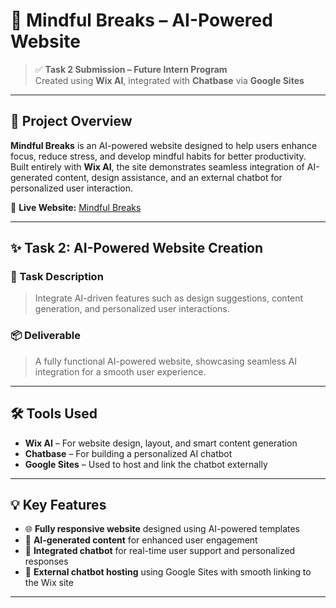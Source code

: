 # 🌿 Mindful Breaks – AI-Powered Website

> ✅ **Task 2 Submission – Future Intern Program**  
> Created using **Wix AI**, integrated with **Chatbase** via **Google Sites**

---

## 🧠 Project Overview

**Mindful Breaks** is an AI-powered website designed to help users enhance focus, reduce stress, and develop mindful habits for better productivity. Built entirely with **Wix AI**, the site demonstrates seamless integration of AI-generated content, design assistance, and an external chatbot for personalized user interaction.

🔗 **Live Website:** [Mindful Breaks](https://shivaedu2025.wixsite.com/mindful-breaks)

---

## ✨ Task 2: AI-Powered Website Creation

### 📌 Task Description
> Integrate AI-driven features such as design suggestions, content generation, and personalized user interactions.

### 📦 Deliverable
> A fully functional AI-powered website, showcasing seamless AI integration for a smooth user experience.

---

## 🛠️ Tools Used

- **Wix AI** – For website design, layout, and smart content generation  
- **Chatbase** – For building a personalized AI chatbot  
- **Google Sites** – Used to host and link the chatbot externally  

---

## 💡 Key Features

- 🌐 **Fully responsive website** designed using AI-powered templates
- 🧠 **AI-generated content** for enhanced user engagement
- 🤖 **Integrated chatbot** for real-time user support and personalized responses
- 🔗 **External chatbot hosting** using Google Sites with smooth linking to the Wix site

---


